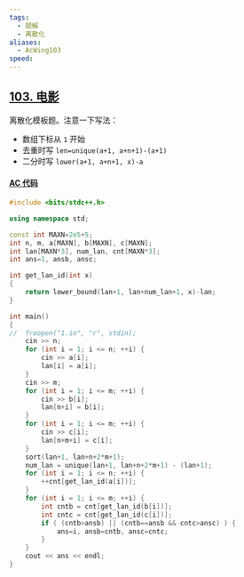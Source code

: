 ```yaml
---
tags:
  - 题解
  - 离散化
aliases:
  - AcWing103
speed:
---
```

## [103. 电影](https://www.acwing.com/problem/content/105/)

离散化模板题。注意一下写法：
- 数组下标从 `1` 开始
- 去重时写 `len=unique(a+1, a+n+1)-(a+1)`
- 二分时写 `lower(a+1, a+n+1, x)-a`

#### [AC 代码](https://www.acwing.com/problem/content/submission/code_detail/36421747/)

```cpp
#include <bits/stdc++.h>

using namespace std;

const int MAXN=2e5+5;
int n, m, a[MAXN], b[MAXN], c[MAXN];
int lan[MAXN*3], num_lan, cnt[MAXN*3];
int ans=1, ansb, ansc;

int get_lan_id(int x)
{
	return lower_bound(lan+1, lan+num_lan+1, x)-lan;
}

int main()
{
//	freopen("1.in", "r", stdin);
	cin >> n;
	for (int i = 1; i <= n; ++i) {
		cin >> a[i];
		lan[i] = a[i];
	}
	cin >> m;
	for (int i = 1; i <= m; ++i) {
		cin >> b[i];
		lan[n+i] = b[i];
	}
	for (int i = 1; i <= m; ++i) {
		cin >> c[i];
		lan[n+m+i] = c[i];
	}
	sort(lan+1, lan+n+2*m+1);
	num_lan = unique(lan+1, lan+n+2*m+1) - (lan+1);
	for (int i = 1; i <= n; ++i) {
		++cnt[get_lan_id(a[i])];
	}
	for (int i = 1; i <= m; ++i) {
		int cntb = cnt[get_lan_id(b[i])];
		int cntc = cnt[get_lan_id(c[i])];
		if ( (cntb>ansb) || (cntb==ansb && cntc>ansc) ) {
			ans=i, ansb=cntb, ansc=cntc;
		}
	}
	cout << ans << endl;
}
```
